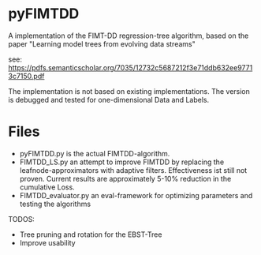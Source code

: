 # pyFIMTDD
A implementation of the FIMT-DD regression-tree algorithm, based on the paper "Learning model trees from evolving data streams" 

see: https://pdfs.semanticscholar.org/7035/12732c5687212f3e71ddb632ee97713c7150.pdf

The implementation is not based on existing implementations.
The version is debugged and tested for one-dimensional Data and Labels.

# Files 

- pyFIMTDD.py           is the actual FIMTDD-algorithm.
- FIMTDD_LS.py          an attempt to improve FIMTDD by replacing the leafnode-approximators with adaptive filters. Effectiveness ist still not proven. Current results are approximately 5-10% reduction in the cumulative Loss.
- FIMTDD_evaluator.py   an eval-framework for optimizing parameters and testing the algorithms


TODOS:

- Tree pruning and rotation for the EBST-Tree
- Improve usability
